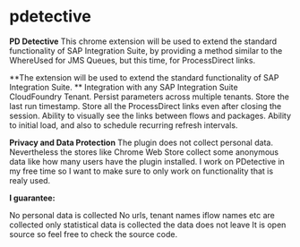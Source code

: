 # pdetective

**PD Detective**
This chrome extension will be used to extend the standard functionality of SAP Integration Suite, by providing a method similar to the WhereUsed for JMS Queues, but this time, for ProcessDirect links.

**The extension will be used to extend the standard functionality of SAP Integration Suite.
**
Integration with any SAP Integration Suite CloudFoundry Tenant.
Persist parameters across multiple tenants.
Store the last run timestamp.
Store all the ProcessDirect links even after closing the session.
Ability to visually see the links between flows and packages.
Ability to initial load, and also to schedule recurring refresh intervals.

**Privacy and Data Protection**
The plugin does not collect personal data. Nevertheless the stores like Chrome Web Store collect some anonymous data like how many users have the plugin installed. I work on PDetective in my free time so I want to make sure to only work on functionality that is realy used.

**I guarantee:**

No personal data is collected
No urls, tenant names iflow names etc are collected
only statistical data is collected
the data does not leave
It is open source so feel free to check the source code.
